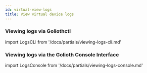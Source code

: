 ```yaml
---
id: virtual-view-logs
title: View virtual device logs
---
```


### Viewing logs via Goliothctl

import LogsCLI from '/docs/partials/viewing-logs-cli.md'

<LogsCLI/>

### Viewing logs via the Golioth Console Interface

import LogsConsole from '/docs/partials/viewing-logs-console.md'

<LogsConsole/>